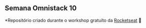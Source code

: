 ## **Semana Omnistack 10**

*Repositório criado durante o workshop gratuíto da [Rocketseat](https://rocketseat.com.br) :rocket: